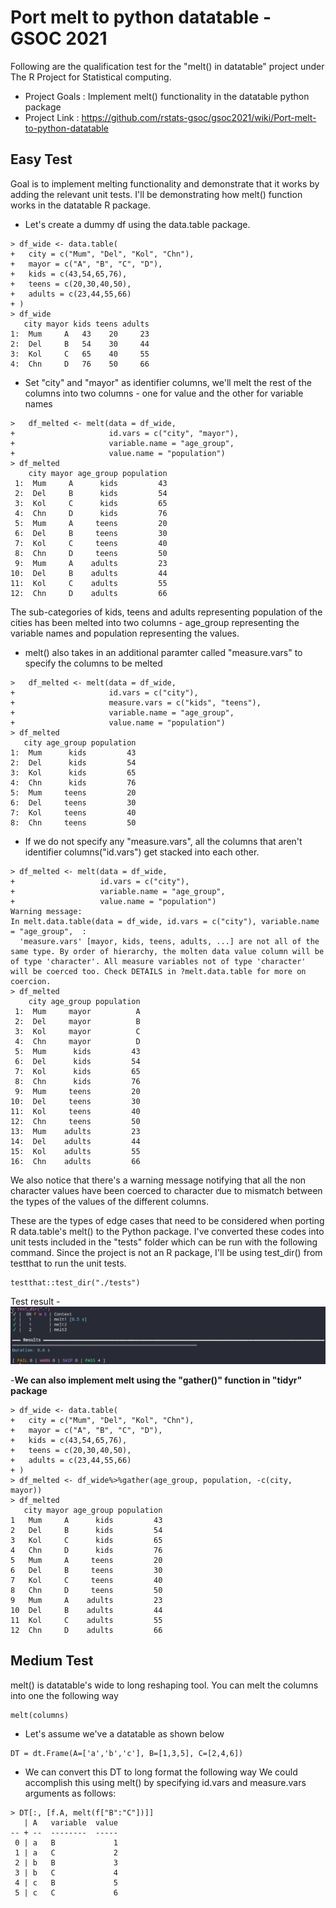 # Port melt to python datatable - GSOC 2021

Following are the qualification test for the "melt() in datatable" project under The R Project for Statistical computing. 

- Project Goals : Implement melt() functionality in the datatable python package
- Project Link : https://github.com/rstats-gsoc/gsoc2021/wiki/Port-melt-to-python-datatable

## Easy Test
Goal is to implement melting functionality and demonstrate that it works by adding the relevant unit tests. I'll be demonstrating how melt() function works in the datatable R package. 

- Let's create a dummy df using the data.table package.
```
> df_wide <- data.table(
+   city = c("Mum", "Del", "Kol", "Chn"),
+   mayor = c("A", "B", "C", "D"),
+   kids = c(43,54,65,76),
+   teens = c(20,30,40,50),
+   adults = c(23,44,55,66)
+ )
> df_wide
   city mayor kids teens adults
1:  Mum     A   43    20     23
2:  Del     B   54    30     44
3:  Kol     C   65    40     55
4:  Chn     D   76    50     66
```
- Set "city" and "mayor" as  identifier columns, we'll melt the rest of the columns into two columns - one for value and the other for variable names 
```
>   df_melted <- melt(data = df_wide, 
+                     id.vars = c("city", "mayor"),
+                     variable.name = "age_group",
+                     value.name = "population")
> df_melted
    city mayor age_group population
 1:  Mum     A      kids         43
 2:  Del     B      kids         54
 3:  Kol     C      kids         65
 4:  Chn     D      kids         76
 5:  Mum     A     teens         20
 6:  Del     B     teens         30
 7:  Kol     C     teens         40
 8:  Chn     D     teens         50
 9:  Mum     A    adults         23
10:  Del     B    adults         44
11:  Kol     C    adults         55
12:  Chn     D    adults         66
```
The sub-categories of kids, teens and adults representing population of the cities has been melted into two columns - age_group representing the variable names and population representing the values.

- melt() also takes in an additional paramter called "measure.vars" to specify the columns to be melted
```
>   df_melted <- melt(data = df_wide, 
+                     id.vars = c("city"),
+                     measure.vars = c("kids", "teens"),
+                     variable.name = "age_group",
+                     value.name = "population")
> df_melted
   city age_group population
1:  Mum      kids         43
2:  Del      kids         54
3:  Kol      kids         65
4:  Chn      kids         76
5:  Mum     teens         20
6:  Del     teens         30
7:  Kol     teens         40
8:  Chn     teens         50
```

- If we do not specify any "measure.vars", all the columns that aren't identifier columns("id.vars") get stacked into each other.
```
> df_melted <- melt(data = df_wide, 
+                   id.vars = c("city"),
+                   variable.name = "age_group",
+                   value.name = "population")
Warning message:
In melt.data.table(data = df_wide, id.vars = c("city"), variable.name = "age_group",  :
  'measure.vars' [mayor, kids, teens, adults, ...] are not all of the same type. By order of hierarchy, the molten data value column will be of type 'character'. All measure variables not of type 'character' will be coerced too. Check DETAILS in ?melt.data.table for more on coercion.
> df_melted
    city age_group population
 1:  Mum     mayor          A
 2:  Del     mayor          B
 3:  Kol     mayor          C
 4:  Chn     mayor          D
 5:  Mum      kids         43
 6:  Del      kids         54
 7:  Kol      kids         65
 8:  Chn      kids         76
 9:  Mum     teens         20
10:  Del     teens         30
11:  Kol     teens         40
12:  Chn     teens         50
13:  Mum    adults         23
14:  Del    adults         44
15:  Kol    adults         55
16:  Chn    adults         66
```
We also notice that there's a warning message notifying that all the non character values have been coerced to character due to mismatch between the types of the values of the different columns.


These are the types of edge cases that need to be considered when porting R data.table's melt() to the Python package. 
I've converted these codes into unit tests included in the "tests" folder which can be run with the following command. Since the project is not an R package, I'll be using test_dir() from testthat to run the unit tests.
```
testthat::test_dir("./tests")
```
Test result -
![test_result](https://github.com/theadityasam/datatabletest/blob/main/images/test_results.png)

-**We can also implement melt using the "gather()" function in "tidyr" package**
```
> df_wide <- data.table(
+   city = c("Mum", "Del", "Kol", "Chn"),
+   mayor = c("A", "B", "C", "D"),
+   kids = c(43,54,65,76),
+   teens = c(20,30,40,50),
+   adults = c(23,44,55,66)
+ )
> df_melted <- df_wide%>%gather(age_group, population, -c(city, mayor))
> df_melted
   city mayor age_group population
1   Mum     A      kids         43
2   Del     B      kids         54
3   Kol     C      kids         65
4   Chn     D      kids         76
5   Mum     A     teens         20
6   Del     B     teens         30
7   Kol     C     teens         40
8   Chn     D     teens         50
9   Mum     A    adults         23
10  Del     B    adults         44
11  Kol     C    adults         55
12  Chn     D    adults         66
```

## Medium Test

melt() is datatable's wide to long reshaping tool. You can melt the columns into one the following way
```
melt(columns)
```
- Let's assume we've a datatable as shown below
```
DT = dt.Frame(A=['a','b','c'], B=[1,3,5], C=[2,4,6])
```
- We can convert this DT to long format the following way 
We could accomplish this using melt() by specifying id.vars and measure.vars arguments as follows:
```
> DT[:, [f.A, melt(f["B":"C"])]]
   | A   variable  value
-- + --  --------  -----
 0 | a   B             1
 1 | a   C             2
 2 | b   B             3
 3 | b   C             4
 4 | c   B             5
 5 | c   C             6
```
